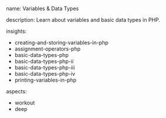 name: Variables & Data Types

description: Learn about variables and basic data types in PHP.

insights:
  - creating-and-storing-variables-in-php
  - assignment-operators-php
  - basic-data-types-php
  - basic-data-types-php-ii
  - basic-data-types-php-iii
  - basic-data-types-php-iv
  - printing-variables-in-php

aspects:
  - workout
  - deep
